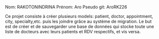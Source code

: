 Nom: RAKOTONINDRINA
Prénom: Aro
Pseudo git: AroRK226

Ce projet consiste à créer plusieurs models: patient, doctor, appointment, city, specialty,etc. puis les joindre grâce au système de migration.
Le but est de créer et de sauvegarder une base de données qui stocke toute une liste de docteurs avec leurs patients et RDV respectifs, et vis versa.
